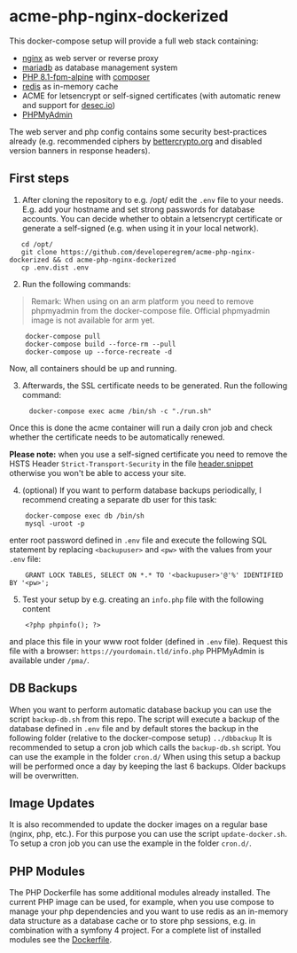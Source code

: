
# acme-php-nginx-dockerized
This docker-compose setup will provide a full web stack containing:

 - [nginx](https://hub.docker.com/_/nginx/) as web server or reverse proxy
 - [mariadb](https://hub.docker.com/_/mariadb) as database management system
 - [PHP 8.1-fpm-alpine](https://hub.docker.com/_/php/) with [composer](https://hub.docker.com/_/composer)
 - [redis](https://hub.docker.com/_/redis) as in-memory cache
 - ACME for letsencrypt or self-signed certificates (with automatic renew and support for [desec.io](https://desec.io/))
 - [PHPMyAdmin](https://hub.docker.com/r/phpmyadmin/phpmyadmin)
 
The web server and php config contains some security best-practices already (e.g. recommended ciphers by [bettercrypto.org](https://bettercrypto.org/#_nginx) and disabled version banners in response headers).

## First steps

 1. After cloning the repository to e.g. /opt/ edit the `.env` file to your needs. E.g. add your hostname and set strong passwords for database accounts. You can decide whether to obtain a letsencrypt certificate or generate a self-signed (e.g. when using it in your local network).
 ```
    cd /opt/
    git clone https://github.com/developeregrem/acme-php-nginx-dockerized && cd acme-php-nginx-dockerized
    cp .env.dist .env  
```
 2. Run the following commands:
 > Remark: When using on an arm platform you need to remove phpmyadmin from the docker-compose file. Official phpmyadmin image is not available for arm yet.
```
    docker-compose pull
    docker-compose build --force-rm --pull
    docker-compose up --force-recreate -d  
```
Now, all containers should be up and running.

 3. Afterwards, the SSL certificate needs to be generated. Run the following command:
```
     docker-compose exec acme /bin/sh -c "./run.sh"
```
Once this is done the acme container will run a daily cron job and check whether the certificate needs to be automatically renewed.
 
 **Please note:** when you use a self-signed certificate you need to remove the HSTS Header `Strict-Transport-Security` in the file [header.snippet](https://github.com/developeregrem/acme-php-nginx-dockerized/blob/master/conf/nginx/snippets/header.snippet) otherwise you won't be able to access your site.
 
 4. (optional) If you want to perform database backups periodically, I recommend creating a separate db user for this task:
```
    docker-compose exec db /bin/sh
    mysql -uroot -p
```
 enter root password defined in `.env` file and execute the following SQL statement by replacing `<backupuser>` and `<pw>` with the values from your `.env` file:
 
```
    GRANT LOCK TABLES, SELECT ON *.* TO '<backupuser>'@'%' IDENTIFIED BY '<pw>';
```
 
 5. Test your setup by e.g. creating an `info.php` file with the following content
 
```
    <?php phpinfo(); ?>
```

 and place this file in your www root folder (defined in `.env` file).
 Request this file with a browser: `https://yourdomain.tld/info.php`
 PHPMyAdmin is available under `/pma/`.
 
## DB Backups
 When you want to perform automatic database backup you can use the script `backup-db.sh` from this repo.
 The script will execute a backup of the database defined in `.env` file and by default stores the backup in the following folder (relative to the docker-compose setup)
 `../dbbackup`
 It is recommended to setup a cron job which calls the `backup-db.sh` script. You can use the example in the folder `cron.d/`
 When using this setup a backup will be performed once a day by keeping the last 6 backups. Older backups will be overwritten.
 
## Image Updates
It is also recommended to update the docker images on a regular base (nginx, php, etc.). For this purpose you can use the script `update-docker.sh`. To setup a cron job you can use the example in the folder `cron.d/`.

## PHP Modules
The PHP Dockerfile has some additional modules already installed. The current PHP image can be used, for example, when you use compose to manage your php dependencies and you want to use redis as an in-memory data structure as a database cache or to store php sessions, e.g. in combination with a symfony 4 project.
For a complete list of installed modules see the [Dockerfile](https://github.com/developeregrem/acme-php-nginx-dockerized/blob/master/Dockerfiles/php7fpm/Dockerfile).
